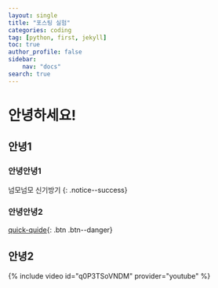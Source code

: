 ```yaml
---
layout: single
title: "포스팅 실험"
categories: coding
tag: [python, first, jekyll]
toc: true
author_profile: false
sidebar:
    nav: "docs"
search: true
---
```


# 안녕하세요!
## 안녕1
### 안녕안녕1
넘모넘모 신기방기
{: .notice--success}
### 안녕안녕2
[quick-quide](https://mmistakes.github.io/minimal-mistakes/docs/utility-classes/){: .btn .btn--danger}
## 안녕2
{% include video id="q0P3TSoVNDM" provider="youtube" %}